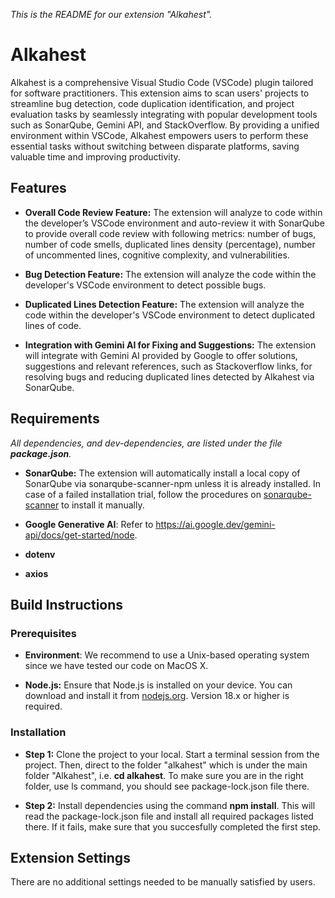 *This is the README for our extension "Alkahest".*


# Alkahest

Alkahest is a comprehensive Visual Studio Code (VSCode) plugin tailored for software practitioners. 
This extension aims to scan users' projects to streamline bug detection, code duplication identification, and project evaluation tasks by seamlessly integrating with popular development tools such as SonarQube, Gemini API, and StackOverflow. 
By providing a unified environment within VSCode, Alkahest empowers users to perform these essential tasks without switching between disparate platforms, saving valuable time and improving productivity.


## Features

- **Overall Code Review Feature:** The extension will analyze to code within the developer’s VSCode
environment and auto-review it with SonarQube to provide overall code review with following metrics: number of bugs, number of code smells, duplicated lines density (percentage), number of uncommented lines, cognitive complexity, and vulnerabilities.

- **Bug Detection Feature:** The extension will analyze the code within the developer's VSCode environment to detect possible bugs.

- **Duplicated Lines Detection Feature:** The extension will analyze the code within the developer's VSCode environment to detect duplicated lines of code.

- **Integration with Gemini AI for Fixing and Suggestions:** The extension will integrate with Gemini AI provided by Google to offer solutions, suggestions and relevant references, such as Stackoverflow links, for resolving bugs and reducing duplicated lines detected by Alkahest via SonarQube.


## Requirements

*All dependencies, and dev-dependencies, are listed under the file **package.json**.*

- **SonarQube:** The extension will automatically install a local copy of SonarQube via sonarqube-scanner-npm unless it is already installed. In case of a failed installation trial, follow the procedures on [sonarqube-scanner](https://www.npmjs.com/package/sonarqube-scanner) to install it manually.

- **Google Generative AI**: Refer to https://ai.google.dev/gemini-api/docs/get-started/node.

- **dotenv**

- **axios**


## Build Instructions

### Prerequisites

- **Environment**: We recommend to use a Unix-based operating system since we have tested our code on MacOS X.

- **Node.js:** Ensure that Node.js is installed on your device. You can download and install it from [nodejs.org](https://nodejs.org/en). Version 18.x or higher is required.

### Installation

- **Step 1:** Clone the project to your local. Start a terminal session from the project. Then, direct to the folder "alkahest" which is under the main folder "Alkahest", i.e. **cd alkahest**. To make sure you are in the right folder, use ls command, you should see package-lock.json file there.

- **Step 2:** Install dependencies using the command **npm install**. This will read the package-lock.json file and install all required packages listed there. If it fails, make sure that you succesfully completed the first step.


## Extension Settings

There are no additional settings needed to be manually satisfied by users.